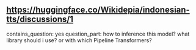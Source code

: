 ## https://huggingface.co/Wikidepia/indonesian-tts/discussions/1

contains_question: yes
question_part: how to inference this model?
what library should i use? or with which Pipeline Transformers?